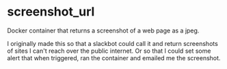 # screenshot_url
Docker container that returns a screenshot of a web page as a jpeg. 

I originally made this so that a slackbot could call it and return screenshots of sites I can't reach over the public internet.
Or so that I could set some alert that when triggered, ran the container and emailed me the screenshot.
